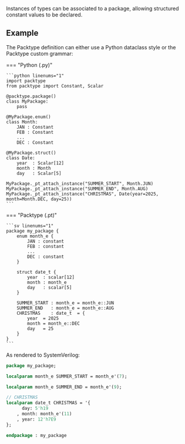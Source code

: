 Instances of types can be associated to a package, allowing structured constant
values to be declared.

## Example

The Packtype definition can either use a Python dataclass style or the Packtype
custom grammar:

=== "Python (.py)"

    ```python linenums="1"
    import packtype
    from packtype import Constant, Scalar

    @packtype.package()
    class MyPackage:
        pass

    @MyPackage.enum()
    class Month:
        JAN : Constant
        FEB : Constant
        ...
        DEC : Constant

    @MyPackage.struct()
    class Date:
        year  : Scalar[12]
        month : Month
        day   : Scalar[5]

    MyPackage._pt_attach_instance("SUMMER_START", Month.JUN)
    MyPackage._pt_attach_instance("SUMMER_END", Month.AUG)
    MyPackage._pt_attach_instance("CHRISTMAS", Date(year=2025, month=Month.DEC, day=25))
    ```

=== "Packtype (.pt)"

    ```sv linenums="1"
    package my_package {
        enum month_e {
            JAN : constant
            FEB : constant
            ...
            DEC : constant
        }

        struct date_t {
            year  : scalar[12]
            month : month_e
            day   : scalar[5]
        }

        SUMMER_START : month_e = month_e::JUN
        SUMMER_END   : month_e = month_e::AUG
        CHRISTMAS    : date_t  = {
            year  = 2025
            month = month_e::DEC
            day   = 25
        }
    }
    ```

As rendered to SystemVerilog:

```sv linenums="1"
package my_package;

localparam month_e SUMMER_START = month_e'(7);

localparam month_e SUMMER_END = month_e'(9);

// CHRISTMAS
localparam date_t CHRISTMAS = '{
      day: 5'h19
    , month: month_e'(11)
    , year: 12'h7E9
};

endpackage : my_package
```
